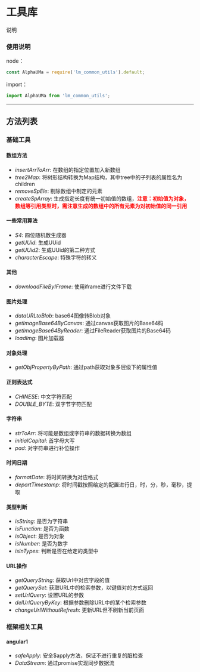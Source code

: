 # 工具库

说明
### 使用说明

node：

```JavaScript
const AlphaUMa = require('lm_common_utils').default;
```

import：

```JavaScript
import AlphaUMa from 'lm_common_utils';
```

---------------------
方法列表
---------------------
### 基础工具

#### 数组方法
- *insertArrToArr*: 在数组的指定位置加入新数组
- *tree2Map*: 将树形结构转换为Map结构，其中tree中的子列表的属性名为children
- *removeSpEle*: 剔除数组中制定的元素
- *createSpArray*: 生成指定长度有统一初始值的数组，<font color=red>**注意：初始值为对象，数组等引用类型时，需注意生成的数组中的所有元素为对初始值的同一引用**</font>

#### 一些常用算法
- *S4*: 四位随机数生成器
- *getUUid*: 生成UUid
- *getUUid2*: 生成UUid的第二种方式
- *characterEscape*: 特殊字符的转义

#### 其他
- *downloadFileByIFrame*: 使用iframe进行文件下载

#### 图片处理
- *dataURLtoBlob*: base64图像转Blob对象
- *getImageBase64ByCanvas*: 通过canvas获取图片的Base64码
- *getImageBase64ByReader*: 通过FileReader获取图片的Base64码
- *loadImg*: 图片加载器

#### 对象处理
- *getObjPropertyByPath*: 通过path获取对象多层级下的属性值

#### 正则表达式
- *CHINESE*: 中文字符匹配
- *DOUBLE_BYTE*: 双字节字符匹配

#### 字符串
- *strToArr*: 将可能是数组或字符串的数据转换为数组
- *initialCapital*: 首字母大写
- *pad*: 对字符串进行补位操作

#### 时间日期
- *formatDate*: 将时间转换为对应格式
- *departTimestamp*: 将时间戳按照给定的配置进行日，时，分，秒，毫秒，提取

#### 类型判断
- *isString*: 是否为字符串
- *isFunction*: 是否为函数
- *isObject*: 是否为对象
- *isNumber*: 是否为数字
- *isInTypes*: 判断是否在给定的类型中

#### URL操作
- *getQueryString*: 获取Url中对应字段的值
- *getQuerySet*: 获取URL中的检索参数，以键值对的方式返回
- *setUrlQuery*: 设置URL的参数
- *delUrlQueryByKey*: 根据参数删除URL中的某个检索参数
- *changeUrlWithoutRefresh*: 更新URL但不刷新当前页面

### 框架相关工具
#### angular1
- *safeApply*: 安全$apply方法，保证不进行重复的脏检查
- *DataStream*: 通过promise实现同步数据流

